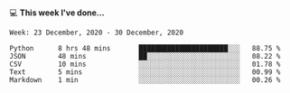 💻 **This week I've done...**

<!--START_SECTION:waka-->
```text
Week: 23 December, 2020 - 30 December, 2020

Python      8 hrs 48 mins       ██████████████████████░░░   88.75 % 
JSON        48 mins             ██░░░░░░░░░░░░░░░░░░░░░░░   08.22 % 
CSV         10 mins             ░░░░░░░░░░░░░░░░░░░░░░░░░   01.78 % 
Text        5 mins              ░░░░░░░░░░░░░░░░░░░░░░░░░   00.99 % 
Markdown    1 min               ░░░░░░░░░░░░░░░░░░░░░░░░░   00.26 %
```
<!--END_SECTION:waka-->
